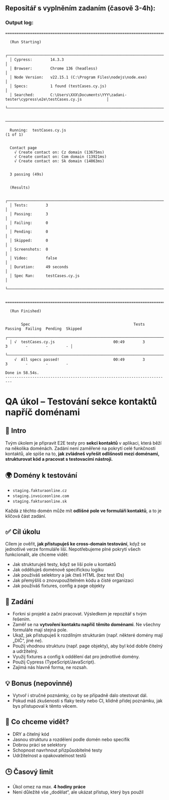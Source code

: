 ## Repositář s vyplněním zadaním (časově 3-4h):
### Output log:
```
====================================================================================================

  (Run Starting)

  ┌────────────────────────────────────────────────────────────────────────────────────────────────┐
  │ Cypress:        14.3.3                                                                         │
  │ Browser:        Chrome 136 (headless)                                                          │
  │ Node Version:   v22.15.1 (C:\Program Files\nodejs\node.exe)                                    │
  │ Specs:          1 found (testCases.cy.js)                                                      │
  │ Searched:       C:\Users\XXX\Documents\YYY\zadani-tester\cypress\e2e\testCases.cy.js           │
  └────────────────────────────────────────────────────────────────────────────────────────────────┘


────────────────────────────────────────────────────────────────────────────────────────────────────

  Running:  testCases.cy.js                                                                 (1 of 1)


  Contact page
    √ Create contact on: Cz domain (13675ms)
    √ Create contact on: Com domain (13921ms)
    √ Create contact on: Sk domain (14063ms)


  3 passing (49s)


  (Results)

  ┌────────────────────────────────────────────────────────────────────────────────────────────────┐
  │ Tests:        3                                                                                │
  │ Passing:      3                                                                                │
  │ Failing:      0                                                                                │
  │ Pending:      0                                                                                │
  │ Skipped:      0                                                                                │
  │ Screenshots:  0                                                                                │
  │ Video:        false                                                                            │
  │ Duration:     49 seconds                                                                       │
  │ Spec Ran:     testCases.cy.js                                                                  │
  └────────────────────────────────────────────────────────────────────────────────────────────────┘


====================================================================================================

  (Run Finished)


       Spec                                              Tests  Passing  Failing  Pending  Skipped
  ┌────────────────────────────────────────────────────────────────────────────────────────────────┐
  │ √  testCases.cy.js                          00:49        3        3        -        -        - │
  └────────────────────────────────────────────────────────────────────────────────────────────────┘
    √  All specs passed!                        00:49        3        3        -        -        -

Done in 58.54s.
-------------------------------------------------------------------------
```
# QA úkol – Testování sekce kontaktů napříč doménami

## 🧩 Intro

Tvým úkolem je připravit E2E testy pro **sekci kontaktů** v aplikaci, která běží na několika doménách.
Zadání není zaměřené na pokrytí celé funkčnosti kontaktů, ale spíše na to, **jak zvládneš vyřešit odlišnosti mezi doménami, strukturovat kód a pracovat s testovacími nástroji.**

## 🌍 Domény k testování

- `staging.fakturaonline.cz`
- `staging.invoiceonline.com`
- `staging.fakturaonline.sk`

Každá z těchto domén může mít **odlišné pole ve formuláři kontaktů**, a to je klíčová část zadání.

## ✅ Cíl úkolu

Cílem je ověřit, **jak přistupuješ ke cross-domain testování**, když se jednotlivé verze formuláře liší.
Nepotřebujeme plné pokrytí všech funkcionalit, ale chceme vidět:

- Jak strukturuješ testy, když se liší pole u kontaktů
- Jak odděluješ doménově specifickou logiku
- Jak používáš selektory a jak čteš HTML (bez test IDs)
- Jak přemýšlíš o znovupoužitelném kódu a čisté organizaci
- Jak používáš fixtures, config a page objekty

## 🧪 Zadání

- Forkni si projekt a začni pracovat. Výsledkem je repozitář s tvým řešením.
- Zaměř se na **vytvoření kontaktu napříč těmito doménami**. Ne všechny formuláře mají stejná pole.
- Ukaž, jak přistupuješ k rozdílným strukturám (např. některé domény mají „DIČ“, jiné ne).
- Použij vhodnou strukturu (např. page objekty), aby byl kód dobře čitelný a udržitelný.
- Využij fixtures a config k oddělení dat pro jednotlivé domény.
- Použij Cypress (TypeScript/JavaScript).
- Zajímá nás hlavně forma, ne rozsah.

## 💡 Bonus (nepovinné)

- Vytvoř i stručné poznámky, co by se případně dalo otestovat dál.
- Pokud máš zkušenosti s flaky testy nebo CI, klidně přidej poznámku, jak bys přistupoval k těmto věcem.

## 🧠 Co chceme vidět?

- DRY a čitelný kód
- Jasnou strukturu a rozdělení podle domén nebo specifik
- Dobrou práci se selektory
- Schopnost navrhnout přizpůsobitelné testy
- Udržitelnost a opakovatelnost testů

## 🕒 Časový limit

- Úkol omez na max. **4 hodiny práce**
- Není důležité vše „dodělat“, ale ukázat přístup, který bys použil
